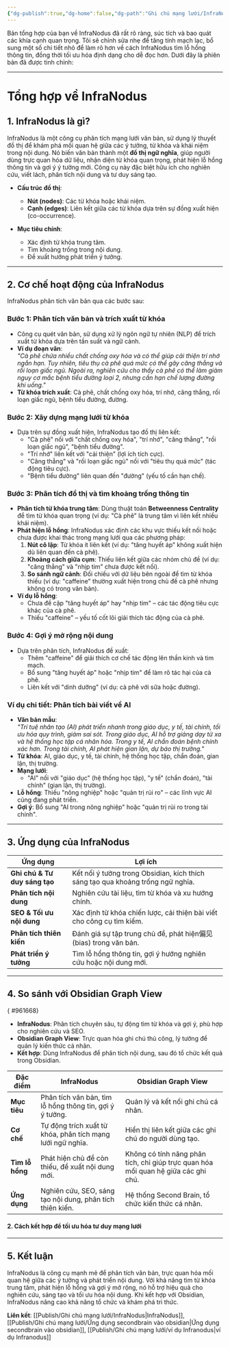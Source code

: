 ```yaml
---
{"dg-publish":true,"dg-home":false,"dg-path":"Ghi chú mạng lưới/InfraNodus.md","permalink":"/ghi-chu-mang-luoi/infra-nodus/","dgPassFrontmatter":true,"updated":"2025-03-16T09:10:13.160+07:00"}
---
```


Bản tổng hợp của bạn về InfraNodus đã rất rõ ràng, súc tích và bao quát các khía cạnh quan trọng. Tôi sẽ chỉnh sửa nhẹ để tăng tính mạch lạc, bổ sung một số chi tiết nhỏ để làm rõ hơn về cách InfraNodus tìm lỗ hổng thông tin, đồng thời tối ưu hóa định dạng cho dễ đọc hơn. Dưới đây là phiên bản đã được tinh chỉnh:

---

# Tổng hợp về InfraNodus

## 1. InfraNodus là gì?
InfraNodus là một công cụ phân tích mạng lưới văn bản, sử dụng lý thuyết đồ thị để khám phá mối quan hệ giữa các ý tưởng, từ khóa và khái niệm trong nội dung. Nó biến văn bản thành một **đồ thị ngữ nghĩa**, giúp người dùng trực quan hóa dữ liệu, nhận diện từ khóa quan trọng, phát hiện lỗ hổng thông tin và gợi ý ý tưởng mới. Công cụ này đặc biệt hữu ích cho nghiên cứu, viết lách, phân tích nội dung và tư duy sáng tạo.

- **Cấu trúc đồ thị**:  
  - **Nút (nodes)**: Các từ khóa hoặc khái niệm.  
  - **Cạnh (edges)**: Liên kết giữa các từ khóa dựa trên sự đồng xuất hiện (co-occurrence).

- **Mục tiêu chính**:  
  - Xác định từ khóa trung tâm.  
  - Tìm khoảng trống trong nội dung.  
  - Đề xuất hướng phát triển ý tưởng.

---

## 2. Cơ chế hoạt động của InfraNodus

InfraNodus phân tích văn bản qua các bước sau:

### **Bước 1: Phân tích văn bản và trích xuất từ khóa**
- Công cụ quét văn bản, sử dụng xử lý ngôn ngữ tự nhiên (NLP) để trích xuất từ khóa dựa trên tần suất và ngữ cảnh.  
- **Ví dụ đoạn văn**:  
  _"Cà phê chứa nhiều chất chống oxy hóa và có thể giúp cải thiện trí nhớ ngắn hạn. Tuy nhiên, tiêu thụ cà phê quá mức có thể gây căng thẳng và rối loạn giấc ngủ. Ngoài ra, nghiên cứu cho thấy cà phê có thể làm giảm nguy cơ mắc bệnh tiểu đường loại 2, nhưng cần hạn chế lượng đường khi uống."_  
- **Từ khóa trích xuất**: Cà phê, chất chống oxy hóa, trí nhớ, căng thẳng, rối loạn giấc ngủ, bệnh tiểu đường, đường.

### **Bước 2: Xây dựng mạng lưới từ khóa**
- Dựa trên sự đồng xuất hiện, InfraNodus tạo đồ thị liên kết:  
  - "Cà phê" nối với "chất chống oxy hóa", "trí nhớ", "căng thẳng", "rối loạn giấc ngủ", "bệnh tiểu đường".  
  - "Trí nhớ" liên kết với "cải thiện" (lợi ích tích cực).  
  - "Căng thẳng" và "rối loạn giấc ngủ" nối với "tiêu thụ quá mức" (tác động tiêu cực).  
  - "Bệnh tiểu đường" liên quan đến "đường" (yếu tố cần hạn chế).

### **Bước 3: Phân tích đồ thị và tìm khoảng trống thông tin**
- **Phân tích từ khóa trung tâm**: Dùng thuật toán **Betweenness Centrality** để tìm từ khóa quan trọng (ví dụ: "Cà phê" là trung tâm vì liên kết nhiều khái niệm).  
- **Phát hiện lỗ hổng**: InfraNodus xác định các khu vực thiếu kết nối hoặc chưa được khai thác trong mạng lưới qua các phương pháp:  
  1. **Nút cô lập**: Từ khóa ít liên kết (ví dụ: "tăng huyết áp" không xuất hiện dù liên quan đến cà phê).  
  2. **Khoảng cách giữa cụm**: Thiếu liên kết giữa các nhóm chủ đề (ví dụ: "căng thẳng" và "nhịp tim" chưa được kết nối).  
  3. **So sánh ngữ cảnh**: Đối chiếu với dữ liệu bên ngoài để tìm từ khóa thiếu (ví dụ: "caffeine" thường xuất hiện trong chủ đề cà phê nhưng không có trong văn bản).  
- **Ví dụ lỗ hổng**:  
  - Chưa đề cập "tăng huyết áp" hay "nhịp tim" – các tác động tiêu cực khác của cà phê.  
  - Thiếu "caffeine" – yếu tố cốt lõi giải thích tác động của cà phê.

### **Bước 4: Gợi ý mở rộng nội dung**
- Dựa trên phân tích, InfraNodus đề xuất:  
  - Thêm "caffeine" để giải thích cơ chế tác động lên thần kinh và tim mạch.  
  - Bổ sung "tăng huyết áp" hoặc "nhịp tim" để làm rõ tác hại của cà phê.  
  - Liên kết với "dinh dưỡng" (ví dụ: cà phê với sữa hoặc đường).

### **Ví dụ chi tiết: Phân tích bài viết về AI**
- **Văn bản mẫu**:  
  _"Trí tuệ nhân tạo (AI) phát triển nhanh trong giáo dục, y tế, tài chính, tối ưu hóa quy trình, giảm sai sót. Trong giáo dục, AI hỗ trợ giảng dạy từ xa và hệ thống học tập cá nhân hóa. Trong y tế, AI chẩn đoán bệnh chính xác hơn. Trong tài chính, AI phát hiện gian lận, dự báo thị trường."_  
- **Từ khóa**: AI, giáo dục, y tế, tài chính, hệ thống học tập, chẩn đoán, gian lận, thị trường.  
- **Mạng lưới**:  
  - "AI" nối với "giáo dục" (hệ thống học tập), "y tế" (chẩn đoán), "tài chính" (gian lận, thị trường).  
- **Lỗ hổng**: Thiếu "nông nghiệp" hoặc "quản trị rủi ro" – các lĩnh vực AI cũng đang phát triển.  
- **Gợi ý**: Bổ sung "AI trong nông nghiệp" hoặc "quản trị rủi ro trong tài chính".

---

## 3. Ứng dụng của InfraNodus

| **Ứng dụng**                | **Lợi ích**                                                                 |
|-----------------------------|-----------------------------------------------------------------------------|
| **Ghi chú & Tư duy sáng tạo** | Kết nối ý tưởng trong Obsidian, kích thích sáng tạo qua khoảng trống ngữ nghĩa. |
| **Phân tích nội dung**       | Nghiên cứu tài liệu, tìm từ khóa và xu hướng chính.                        |
| **SEO & Tối ưu nội dung**    | Xác định từ khóa chiến lược, cải thiện bài viết cho công cụ tìm kiếm.      |
| **Phân tích thiên kiến**     | Đánh giá sự tập trung chủ đề, phát hiện偏见 (bias) trong văn bản.          |
| **Phát triển ý tưởng**       | Tìm lỗ hổng thông tin, gợi ý hướng nghiên cứu hoặc nội dung mới.           |

---

## 4. So sánh với Obsidian Graph View
{ #961668}


- **InfraNodus**: Phân tích chuyên sâu, tự động tìm từ khóa và gợi ý, phù hợp cho nghiên cứu và SEO.  
- **Obsidian Graph View**: Trực quan hóa ghi chú thủ công, lý tưởng để quản lý kiến thức cá nhân.  
- **Kết hợp**: Dùng InfraNodus để phân tích nội dung, sau đó tổ chức kết quả trong Obsidian.

|**Đặc điểm**|**InfraNodus**|**Obsidian Graph View**|
|---|---|---|
|**Mục tiêu**|Phân tích văn bản, tìm lỗ hổng thông tin, gợi ý ý tưởng.|Quản lý và kết nối ghi chú cá nhân.|
|**Cơ chế**|Tự động trích xuất từ khóa, phân tích mạng lưới ngữ nghĩa.|Hiển thị liên kết giữa các ghi chú do người dùng tạo.|
|**Tìm lỗ hổng**|Phát hiện chủ đề còn thiếu, đề xuất nội dung mới.|Không có tính năng phân tích, chỉ giúp trực quan hóa mối quan hệ giữa các ghi chú.|
|**Ứng dụng**|Nghiên cứu, SEO, sáng tạo nội dung, phân tích thiên kiến.|Hệ thống Second Brain, tổ chức kiến thức cá nhân.|

#### **2. Cách kết hợp để tối ưu hóa tư duy mạng lưới**

---

## 5. Kết luận
InfraNodus là công cụ mạnh mẽ để phân tích văn bản, trực quan hóa mối quan hệ giữa các ý tưởng và phát triển nội dung. Với khả năng tìm từ khóa trung tâm, phát hiện lỗ hổng và gợi ý mở rộng, nó hỗ trợ hiệu quả cho nghiên cứu, sáng tạo và tối ưu hóa nội dung. Khi kết hợp với Obsidian, InfraNodus nâng cao khả năng tổ chức và khám phá tri thức.

**Liên kết**: [[Publish/Ghi chú mạng lưới/InfraNodus\|InfraNodus]],  [[Publish/Ghi chú mạng lưới/Ứng dụng secondbrain vào obsidian\|Ứng dụng secondbrain vào obsidian]], [[Publish/Ghi chú mạng lưới/ví dụ Infranodus\|ví dụ Infranodus]]
